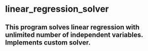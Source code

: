 # linear_regression_solver

## This program solves linear regression with unlimited number of independent variables. Implements custom solver.

